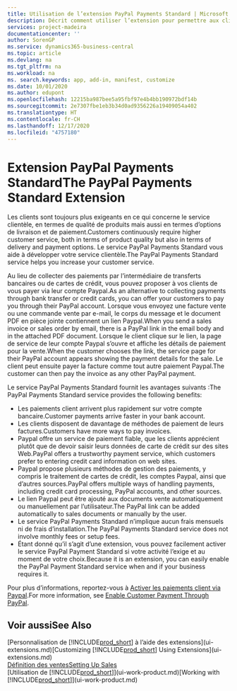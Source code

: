 ```yaml
---
title: Utilisation de l’extension PayPal Payments Standard | Microsoft Docs
description: Décrit comment utiliser l’extension pour permettre aux clients d’effectuer des paiements avec Paypal.
services: project-madeira
documentationcenter: ''
author: SorenGP
ms.service: dynamics365-business-central
ms.topic: article
ms.devlang: na
ms.tgt_pltfrm: na
ms.workload: na
ms. search.keywords: app, add-in, manifest, customize
ms.date: 10/01/2020
ms.author: edupont
ms.openlocfilehash: 12215ba987bee5a95fbf97e4b4bb190972bdf14b
ms.sourcegitcommit: 2e7307fbe1eb3b34d0ad9356226a19409054a402
ms.translationtype: HT
ms.contentlocale: fr-CH
ms.lasthandoff: 12/17/2020
ms.locfileid: "4757180"
---
```

# <a name="the-paypal-payments-standard-extension"></a><span data-ttu-id="b8f89-103">Extension PayPal Payments Standard</span><span class="sxs-lookup"><span data-stu-id="b8f89-103">The PayPal Payments Standard Extension</span></span>
<span data-ttu-id="b8f89-104">Les clients sont toujours plus exigeants en ce qui concerne le service clientèle, en termes de qualité de produits mais aussi en termes d’options de livraison et de paiement.</span><span class="sxs-lookup"><span data-stu-id="b8f89-104">Customers continuously require higher customer service, both in terms of product quality but also in terms of delivery and payment options.</span></span> <span data-ttu-id="b8f89-105">Le service PayPal Payments Standard vous aide à développer votre service clientèle.</span><span class="sxs-lookup"><span data-stu-id="b8f89-105">The PayPal Payments Standard service helps you increase your customer service.</span></span>

<span data-ttu-id="b8f89-106">Au lieu de collecter des paiements par l’intermédiaire de transferts bancaires ou de cartes de crédit, vous pouvez proposer à vos clients de vous payer via leur compte Paypal.</span><span class="sxs-lookup"><span data-stu-id="b8f89-106">As an alternative to collecting payments through bank transfer or credit cards, you can offer your customers to pay you through their PayPal account.</span></span> <span data-ttu-id="b8f89-107">Lorsque vous envoyez une facture vente ou une commande vente par e-mail, le corps du message et le document PDF en pièce jointe contiennent un lien Paypal.</span><span class="sxs-lookup"><span data-stu-id="b8f89-107">When you send a sales invoice or sales order by email, there is a PayPal link in the email body and in the attached PDF document.</span></span> <span data-ttu-id="b8f89-108">Lorsque le client clique sur le lien, la page de service de leur compte Paypal s’ouvre et affiche les détails de paiement pour la vente.</span><span class="sxs-lookup"><span data-stu-id="b8f89-108">When the customer chooses the link, the service page for their PayPal account appears showing the payment details for the sale.</span></span> <span data-ttu-id="b8f89-109">Le client peut ensuite payer la facture comme tout autre paiement Paypal.</span><span class="sxs-lookup"><span data-stu-id="b8f89-109">The customer can then pay the invoice as any other PayPal payment.</span></span>

<span data-ttu-id="b8f89-110">Le service PayPal Payments Standard fournit les avantages suivants :</span><span class="sxs-lookup"><span data-stu-id="b8f89-110">The PayPal Payments Standard service provides the following benefits:</span></span>

* <span data-ttu-id="b8f89-111">Les paiements client arrivent plus rapidement sur votre compte bancaire.</span><span class="sxs-lookup"><span data-stu-id="b8f89-111">Customer payments arrive faster in your bank account.</span></span>
* <span data-ttu-id="b8f89-112">Les clients disposent de davantage de méthodes de paiement de leurs factures.</span><span class="sxs-lookup"><span data-stu-id="b8f89-112">Customers have more ways to pay invoices.</span></span>
* <span data-ttu-id="b8f89-113">Paypal offre un service de paiement fiable, que les clients apprécient plutôt que de devoir saisir leurs données de carte de crédit sur des sites Web.</span><span class="sxs-lookup"><span data-stu-id="b8f89-113">PayPal offers a trustworthy payment service, which customers prefer to entering credit card information on web sites.</span></span>
* <span data-ttu-id="b8f89-114">Paypal propose plusieurs méthodes de gestion des paiements, y compris le traitement de cartes de crédit, les comptes Paypal, ainsi que d’autres sources.</span><span class="sxs-lookup"><span data-stu-id="b8f89-114">PayPal offers multiple ways of handling payments, including credit card processing, PayPal accounts, and other sources.</span></span>
* <span data-ttu-id="b8f89-115">Le lien Paypal peut être ajouté aux documents vente automatiquement ou manuellement par l’utilisateur.</span><span class="sxs-lookup"><span data-stu-id="b8f89-115">The PayPal link can be added automatically to sales documents or manually by the user.</span></span>
* <span data-ttu-id="b8f89-116">Le service PayPal Payments Standard n’implique aucun frais mensuels ni de frais d’installation.</span><span class="sxs-lookup"><span data-stu-id="b8f89-116">The PayPal Payments Standard service does not involve monthly fees or setup fees.</span></span>
* <span data-ttu-id="b8f89-117">Étant donné qu’il s’agit d’une extension, vous pouvez facilement activer le service PayPal Payment Standard si votre activité l’exige et au moment de votre choix.</span><span class="sxs-lookup"><span data-stu-id="b8f89-117">Because it is an extension, you can easily enable the PayPal Payment Standard service when and if your business requires it.</span></span>  

<span data-ttu-id="b8f89-118">Pour plus d’informations, reportez-vous à [Activer les paiements client via Paypal](sales-how-enable-payment-service-extensions.md).</span><span class="sxs-lookup"><span data-stu-id="b8f89-118">For more information, see [Enable Customer Payment Through PayPal](sales-how-enable-payment-service-extensions.md).</span></span>

## <a name="see-also"></a><span data-ttu-id="b8f89-119">Voir aussi</span><span class="sxs-lookup"><span data-stu-id="b8f89-119">See Also</span></span>
<span data-ttu-id="b8f89-120">[Personnalisation de [!INCLUDE[prod_short](includes/prod_short.md)] à l’aide des extensions](ui-extensions.md)</span><span class="sxs-lookup"><span data-stu-id="b8f89-120">[Customizing [!INCLUDE[prod_short](includes/prod_short.md)] Using Extensions](ui-extensions.md)</span></span>  
[<span data-ttu-id="b8f89-121">Définition des ventes</span><span class="sxs-lookup"><span data-stu-id="b8f89-121">Setting Up Sales</span></span>](sales-setup-sales.md)  
<span data-ttu-id="b8f89-122">[Utilisation de [!INCLUDE[prod_short](includes/prod_short.md)]](ui-work-product.md)</span><span class="sxs-lookup"><span data-stu-id="b8f89-122">[Working with [!INCLUDE[prod_short](includes/prod_short.md)]](ui-work-product.md)</span></span>
